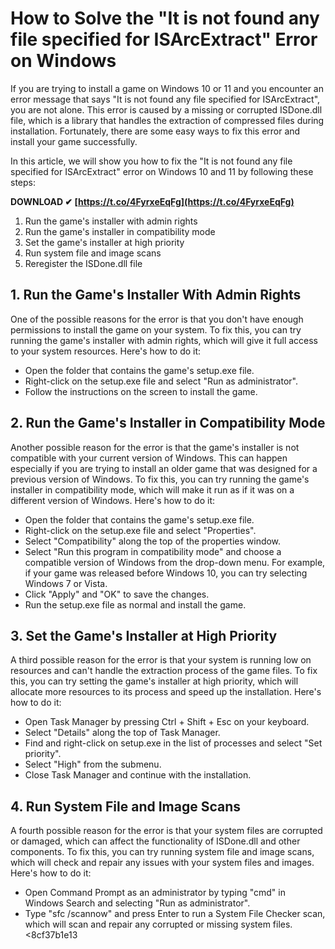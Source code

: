 # How to Solve the "It is not found any file specified for ISArcExtract" Error on Windows
 
If you are trying to install a game on Windows 10 or 11 and you encounter an error message that says "It is not found any file specified for ISArcExtract", you are not alone. This error is caused by a missing or corrupted ISDone.dll file, which is a library that handles the extraction of compressed files during installation. Fortunately, there are some easy ways to fix this error and install your game successfully.
 
In this article, we will show you how to fix the "It is not found any file specified for ISArcExtract" error on Windows 10 and 11 by following these steps:
 
**DOWNLOAD ✔ [https://t.co/4FyrxeEqFg](https://t.co/4FyrxeEqFg)**


 
1. Run the game's installer with admin rights
2. Run the game's installer in compatibility mode
3. Set the game's installer at high priority
4. Run system file and image scans
5. Reregister the ISDone.dll file

## 1. Run the Game's Installer With Admin Rights
 
One of the possible reasons for the error is that you don't have enough permissions to install the game on your system. To fix this, you can try running the game's installer with admin rights, which will give it full access to your system resources. Here's how to do it:

- Open the folder that contains the game's setup.exe file.
- Right-click on the setup.exe file and select "Run as administrator".
- Follow the instructions on the screen to install the game.

## 2. Run the Game's Installer in Compatibility Mode
 
Another possible reason for the error is that the game's installer is not compatible with your current version of Windows. This can happen especially if you are trying to install an older game that was designed for a previous version of Windows. To fix this, you can try running the game's installer in compatibility mode, which will make it run as if it was on a different version of Windows. Here's how to do it:

- Open the folder that contains the game's setup.exe file.
- Right-click on the setup.exe file and select "Properties".
- Select "Compatibility" along the top of the properties window.
- Select "Run this program in compatibility mode" and choose a compatible version of Windows from the drop-down menu. For example, if your game was released before Windows 10, you can try selecting Windows 7 or Vista.
- Click "Apply" and "OK" to save the changes.
- Run the setup.exe file as normal and install the game.

## 3. Set the Game's Installer at High Priority
 
A third possible reason for the error is that your system is running low on resources and can't handle the extraction process of the game files. To fix this, you can try setting the game's installer at high priority, which will allocate more resources to its process and speed up the installation. Here's how to do it:

- Open Task Manager by pressing Ctrl + Shift + Esc on your keyboard.
- Select "Details" along the top of Task Manager.
- Find and right-click on setup.exe in the list of processes and select "Set priority".
- Select "High" from the submenu.
- Close Task Manager and continue with the installation.

## 4. Run System File and Image Scans
 
A fourth possible reason for the error is that your system files are corrupted or damaged, which can affect the functionality of ISDone.dll and other components. To fix this, you can try running system file and image scans, which will check and repair any issues with your system files and images. Here's how to do it:

- Open Command Prompt as an administrator by typing "cmd" in Windows Search and selecting "Run as administrator".
- Type "sfc /scannow" and press Enter to run a System File Checker scan, which will scan and repair any corrupted or missing system files.
<8cf37b1e13


